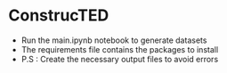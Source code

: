 # ConstrucTED
- Run the main.ipynb notebook to generate datasets
- The requirements file contains the packages to install
- P.S : Create the necessary output files to avoid errors